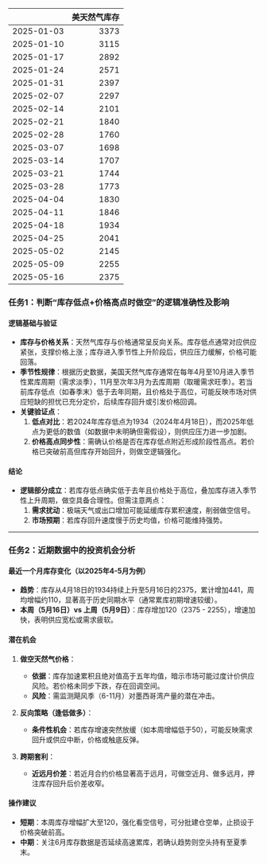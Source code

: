 |            |   美天然气库存 |
|:-----------|---------------:|
| 2025-01-03 |           3373 |
| 2025-01-10 |           3115 |
| 2025-01-17 |           2892 |
| 2025-01-24 |           2571 |
| 2025-01-31 |           2397 |
| 2025-02-07 |           2297 |
| 2025-02-14 |           2101 |
| 2025-02-21 |           1840 |
| 2025-02-28 |           1760 |
| 2025-03-07 |           1698 |
| 2025-03-14 |           1707 |
| 2025-03-21 |           1744 |
| 2025-03-28 |           1773 |
| 2025-04-04 |           1830 |
| 2025-04-11 |           1846 |
| 2025-04-18 |           1934 |
| 2025-04-25 |           2041 |
| 2025-05-02 |           2145 |
| 2025-05-09 |           2255 |
| 2025-05-16 |           2375 |



### 任务1：判断“库存低点+价格高点时做空”的逻辑准确性及影响

#### 逻辑基础与验证
- **库存与价格关系**：天然气库存与价格通常呈反向关系。库存低点通常对应供应紧张，支撑价格上涨；库存进入季节性上升阶段后，供应压力缓解，价格可能回落。
- **季节性规律**：根据历史数据，美国天然气库存通常在每年4月至10月进入季节性累库周期（需求淡季），11月至次年3月为去库周期（取暖需求旺季）。若当前库存低点（如春季末）低于去年同期，且价格处于高位，可能反映市场对供应短缺的担忧已充分定价，后续库存回升或引发价格回调。
- **关键验证点**：  
  1. **低点对比**：若2024年库存低点为1934（2024年4月18日），而2025年低点为更低的数值（如数据中未明确但需假设），则供应压力进一步加剧。  
  2. **价格高点同步性**：需确认价格是否在库存低点附近形成阶段性高点。若价格已突破前高但库存开始回升，则做空逻辑强化。

#### 结论
- **逻辑部分成立**：若库存低点确实低于去年且价格处于高位，叠加库存进入季节性上升周期，做空具备合理性。但需注意两点：  
  1. **需求扰动**：极端天气或出口增加可能延缓库存累积速度，削弱做空信号。  
  2. **市场预期**：若库存回升速度慢于历史均值，价格可能维持强势。

---

### 任务2：近期数据中的投资机会分析

#### 最近一个月库存变化（以2025年4-5月为例）
- **趋势**：库存从4月18日的1934持续上升至5月16日的2375，累计增加441，周均增幅约110，显著高于历史同期水平（通常累库初期增速较缓）。
- **本周（5月16日）vs 上周（5月9日）**：库存增加120（2375 - 2255），增速加快，表明供应宽松或需求疲软。

#### 潜在机会
1. **做空天然气价格**：  
   - **依据**：库存加速累积且绝对值高于五年均值，暗示市场可能过度计价供应风险。若价格未同步下跌，存在回调空间。  
   - **风险**：需监测飓风季（6-11月）对墨西哥湾产量的潜在冲击。

2. **反向策略（逢低做多）**：  
   - **条件性机会**：若库存增速突然放缓（如本周增幅低于50），可能反映需求回升或供应中断，价格或触底反弹。

3. **跨期套利**：  
   - **近远月价差**：若近月合约价格显著高于远月，可做空近月、做多远月，押注库存回升后价差收窄。

#### 操作建议
- **短期**：本周库存增幅扩大至120，强化看空信号，可分批建仓空单，止损设于价格突破前高。  
- **中期**：关注6月库存数据是否延续高速累库，若确认趋势则空头持有至夏季末。